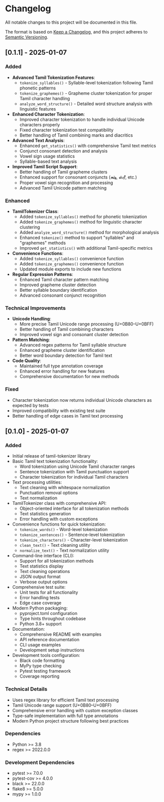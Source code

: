 # Changelog

All notable changes to this project will be documented in this file.

The format is based on [Keep a Changelog](https://keepachangelog.com/en/1.0.0/),
and this project adheres to [Semantic Versioning](https://semver.org/spec/v2.0.0.html).

## [0.1.1] - 2025-01-07

### Added
- **Advanced Tamil Tokenization Features**:
  - `tokenize_syllables()` - Syllable-level tokenization following Tamil phonetic patterns
  - `tokenize_graphemes()` - Grapheme cluster tokenization for proper Tamil character handling
  - `analyze_word_structure()` - Detailed word structure analysis with linguistic features
- **Enhanced Character Tokenization**:
  - Improved character tokenization to handle individual Unicode characters properly
  - Fixed character tokenization test compatibility
  - Better handling of Tamil combining marks and diacritics
- **Advanced Text Analysis**:
  - Enhanced `get_statistics()` with comprehensive Tamil text metrics
  - Conjunct consonant detection and analysis
  - Vowel sign usage statistics
  - Syllable-based text analysis
- **Improved Tamil Script Support**:
  - Better handling of Tamil grapheme clusters
  - Enhanced support for consonant conjuncts (க்ஷ், ஸ்ரீ, etc.)
  - Proper vowel sign recognition and processing
  - Advanced Tamil Unicode pattern matching

### Enhanced
- **TamilTokenizer Class**:
  - Added `tokenize_syllables()` method for phonetic tokenization
  - Added `tokenize_graphemes()` method for linguistic character clustering
  - Added `analyze_word_structure()` method for morphological analysis
  - Enhanced `tokenize()` method to support "syllables" and "graphemes" methods
  - Improved `get_statistics()` with additional Tamil-specific metrics
- **Convenience Functions**:
  - Added `tokenize_syllables()` convenience function
  - Added `tokenize_graphemes()` convenience function
  - Updated module exports to include new functions
- **Regular Expression Patterns**:
  - Enhanced Tamil character pattern matching
  - Improved grapheme cluster detection
  - Better syllable boundary identification
  - Advanced consonant conjunct recognition

### Technical Improvements
- **Unicode Handling**:
  - More precise Tamil Unicode range processing (U+0B80–U+0BFF)
  - Better handling of Tamil combining characters
  - Improved vowel sign and consonant cluster detection
- **Pattern Matching**:
  - Advanced regex patterns for Tamil syllable structure
  - Enhanced grapheme cluster identification
  - Better word boundary detection for Tamil text
- **Code Quality**:
  - Maintained full type annotation coverage
  - Enhanced error handling for new features
  - Comprehensive documentation for new methods

### Fixed
- Character tokenization now returns individual Unicode characters as expected by tests
- Improved compatibility with existing test suite
- Better handling of edge cases in Tamil text processing

## [0.1.0] - 2025-01-07

### Added
- Initial release of tamil-tokenizer library
- Basic Tamil text tokenization functionality:
  - Word tokenization using Unicode Tamil character ranges
  - Sentence tokenization with Tamil punctuation support
  - Character tokenization for individual Tamil characters
- Text processing utilities:
  - Text cleaning with whitespace normalization
  - Punctuation removal options
  - Text normalization
- TamilTokenizer class with comprehensive API:
  - Object-oriented interface for all tokenization methods
  - Text statistics generation
  - Error handling with custom exceptions
- Convenience functions for quick tokenization:
  - `tokenize_words()` - Word-level tokenization
  - `tokenize_sentences()` - Sentence-level tokenization
  - `tokenize_characters()` - Character-level tokenization
  - `clean_text()` - Text cleaning utility
  - `normalize_text()` - Text normalization utility
- Command-line interface (CLI):
  - Support for all tokenization methods
  - Text statistics display
  - Text cleaning operations
  - JSON output format
  - Verbose output options
- Comprehensive test suite:
  - Unit tests for all functionality
  - Error handling tests
  - Edge case coverage
- Modern Python packaging:
  - pyproject.toml configuration
  - Type hints throughout codebase
  - Python 3.8+ support
- Documentation:
  - Comprehensive README with examples
  - API reference documentation
  - CLI usage examples
  - Development setup instructions
- Development tools configuration:
  - Black code formatting
  - MyPy type checking
  - Pytest testing framework
  - Coverage reporting

### Technical Details
- Uses regex library for efficient Tamil text processing
- Tamil Unicode range support (U+0B80–U+0BFF)
- Comprehensive error handling with custom exception classes
- Type-safe implementation with full type annotations
- Modern Python project structure following best practices

### Dependencies
- Python >= 3.8
- regex >= 2022.0.0

### Development Dependencies
- pytest >= 7.0.0
- pytest-cov >= 4.0.0
- black >= 22.0.0
- flake8 >= 5.0.0
- mypy >= 1.0.0
